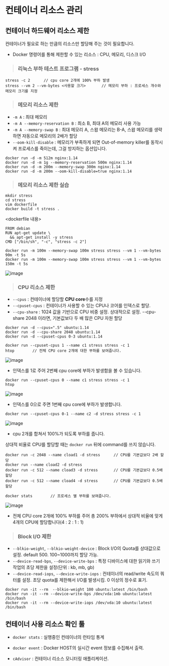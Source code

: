 # 컨테이너 리소스 관리

## 컨테이너 하드웨어 리소스 제한

컨테이너가 필요로 하는 만큼의 리소스만 할당해 주는 것이 필요합니다.

- Docker 명령어를 통해 제한할 수 있는 리소스 : CPU, 메모리, 디스크 I/O

> <h3>리눅스 부하 테스트 프로그램 - stress</h3>

```
stress -c 2      // cpu core 2개에 100% 부하 발생
stress --vm 2 --vm-bytes <사용할 크기>       // 메모리 부하 : 프로세스 개수와 메모리 크기를 지정
```

> <h3>메모리 리소스 제한</h3>

- `-m A` : 최대 메모리
- `-m A --memory-reservation B` : 최소 B, 최대 A의 메모리 사용 가능
- `-m A --memory-swap B` : 최대 메모리 A, 스왑 메모리는 B-A, 스왑 메모리를 생략하면 자동으로 메모리의 2배가 할당
- `--oom-kill-disable` : 메모리가 부족하게 되면 Out-of-memory killer를 동작시켜 프로세스를 죽이는데, 그걸 방지하는 옵션입니다.

```
docker run -d -m 512m nginx:1.14
docker run -d -m 1g --memory-reservation 500m nginx:1.14
docker run -d -m 200m --memory-swap 300m nginx:1.14
docker run -d -m 200m --oom-kill-disable=true nginx:1.14
```

> <h3>메모리 리소스 제한 실습</h3>

```
mkdir stress
cd stress
vim dockerfile
docker build -t stress .
```   
<dockerfile 내용>   
```
FROM debian
RUN apt-get update \
  && apt-get install -y stress
CMD ["/bin/sh", "-c", "stress -c 2"]
```

```
docker run -m 100m --memory-swap 100m stress stress --vm 1 --vm-bytes 90m -t 5s
docker run -m 100m --memory-swap 100m stress stress --vm 1 --vm-bytes 150m -t 5s
```   
![image](https://user-images.githubusercontent.com/43658658/152724464-fa0c6b76-7f97-482a-bf77-cf6c87a95e18.png)   

> <h3>CPU 리소스 제한</h3>

- `--cpus` : 컨테이너에 할당할 **CPU core**수를 지정
- `--cpuset-cpus` : 컨테이너가 사용할 수 있는 CPU나 코어를 인덱스로 할당.
- `--cpu-share` : 1024 값을 기반으로 CPU 비중 설정. 상대적으로 설정. --cpu-share 2048 이라면, 기본값보다 두 배 많은 CPU 자원 할당

```
docker run -d --cpus=".5" ubuntu:1.14
docker run -d --cpu-share 2048 ubuntu:1.14
docker run -d --cpuset-cpus 0-3 ubuntu:1.14
```

```
docker run --cpuset-cpus 1 --name c1 stress stress -c 1
htop        // 전체 CPU core 2개에 대한 부하를 보여줍니다.
```   
![image](https://user-images.githubusercontent.com/43658658/152725023-b16f3ec0-97f3-4289-8c2a-c6d455e543a4.png)   
- 인덱스를 1로 주어 2번째 cpu core에 부하가 발생함을 볼 수 있습니다.

```
docker run --cpuset-cpus 0 --name c1 stress stress -c 1
htop
```   
![image](https://user-images.githubusercontent.com/43658658/152725474-2b76aa9c-c60f-4c13-847b-70a1864519de.png)   
- 인덱스를 0으로 주면 1번째 cpu core에 부하가 발생합니다.

```
docker run --cpuset-cpus 0-1 --name c2 -d stress stress -c 1
```   
![image](https://user-images.githubusercontent.com/43658658/152725981-d8acaeb2-61a1-413b-b504-da0e2b05ce08.png)   
- cpu 2개를 합쳐서 100%가 되도록 부하를 줍니다.

상대적 비율로 CPU를 할당할 때는 `docker run` 뒤에 command를 쓰지 않습니다.   
```
docker run -c 2048 --name cload1 -d stress      // CPU를 기본값보다 2배 할당
docker run --name cload2 -d stress
docker run -c 512 --name cload3 -d stress       // CPU를 기본값보다 0.5배 할당
docker run -c 512 --name cload4 -d stress       // CPU를 기본값보다 0.5배 할당
```   

```
docker stats        // 프로세스 별 부하를 보여줍니다.
```   
![image](https://user-images.githubusercontent.com/43658658/152988454-3ce6dd2e-e9eb-4348-b18b-9e74bd97f666.png)   
- 전체 CPU core 2개에 100% 부하를 주어 총 200% 부하에서 상대적 비율에 맞게 4개의 CPU에 할당합니다(4 : 2 : 1 : 1)


> <h3>Block I/O 제한</h3>

- `--blkio-weight`, `--blkio-weight-device` : Block I/O의 Quota를 상대값으로 설정. default 500. 100~1000까지 할당 가능.
- `--device-read-bps`, `--device-write-bps` : 특정 디바이스에 대한 읽기와 쓰기 작업의 초당 제한을 설정(단위 : kb, mb, gb)
- `--device-read-iops`, `--device-write-iops` : 컨테이너의 read/write 속도의 쿼터를 설정. 초당 quota를 제한해서 I/O를 발생시킴. 0 이상의 정수로 표기.

```
docker run -it --rm  --blkio-weight 100 ubuntu:latest /bin/bash
docker run -it --rm --device-write-bps /dev/vda:1mb ubuntu:latest /bin/bash
docker run -it --rm --device-write-iops /dev/vda:10 ubuntu:latest /bin/bash
```

## 컨테이너 사용 리소스 확인 툴

- `docker stats` : 실행중인 컨테이너의 런타임 통계
- `docker event` : Docker HOST의 실시간 event 정보를 수집해서 출력.

- `cAdvisor` : 컨테이너 리소스 모니터링 애플리케이션.





